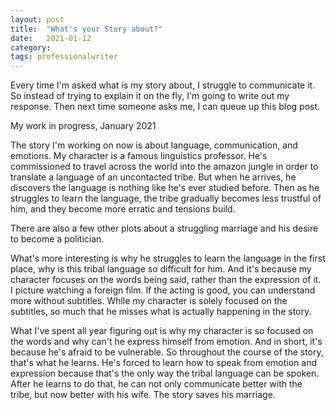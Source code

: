 ```yaml
---
layout: post
title:  "What's your Story about?"
date:   2021-01-12
category: 
tags: professionalwriter
---
```

Every time I'm asked what is my story about, I struggle to communicate it. So instead of trying to explain it on the fly, I'm going to write out my response. Then next time someone asks me, I can queue up this blog post. 

My work in progress, January 2021

The story I'm working on now is about language, communication, and emotions. My character is a famous linguistics professor. He's commissioned to travel across the world into the amazon jungle in order to translate a language of an uncontacted tribe. But when he arrives, he discovers the language is nothing like he's ever studied before. Then as he struggles to learn the language, the tribe gradually becomes less trustful of him, and they become more erratic and tensions build.

There are also a few other plots about a struggling marriage and his desire to become a politician.  

What's more interesting is why he struggles to learn the language in the first place, why is this tribal language so difficult for him. And it's because my character focuses on the words being said, rather than the expression of it. I picture watching a foreign film. If the acting is good, you can understand more without subtitles. While my character is solely focused on the subtitles, so much that he misses what is actually happening in the story.

What I've spent all year figuring out is why my character is so focused on the words and why can't he express himself from emotion. And in short, it's because he's afraid to be vulnerable. So throughout the course of the story, that's what he learns. He's forced to learn how to speak from emotion and expression because that's the only way the tribal language can be spoken. After he learns to do that, he can not only communicate better with the tribe, but now better with his wife. The story saves his marriage.
